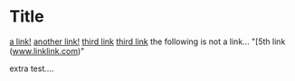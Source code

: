 # Title

[a link!](https://something.com)
[another link!](some-page.html)
[third link]()
[third link](www.google.com/test)
the following is not a link...
"[5th link (www.linklink.com)"


extra test....
